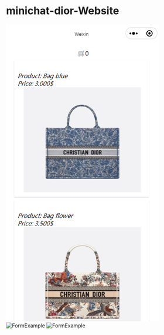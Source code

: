 # minichat-dior-Website

![FormExample](/image/im1.png)
![FormExample](/minicode-3/image/im2.png)
![FormExample](minicode-3/image/im3.png)

